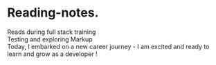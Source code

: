 # Reading-notes.
Reads during full stack training  
Testing and exploring Markup   
Today, I embarked on a new career journey  - I am excited and ready to learn and grow as a developer ! 
